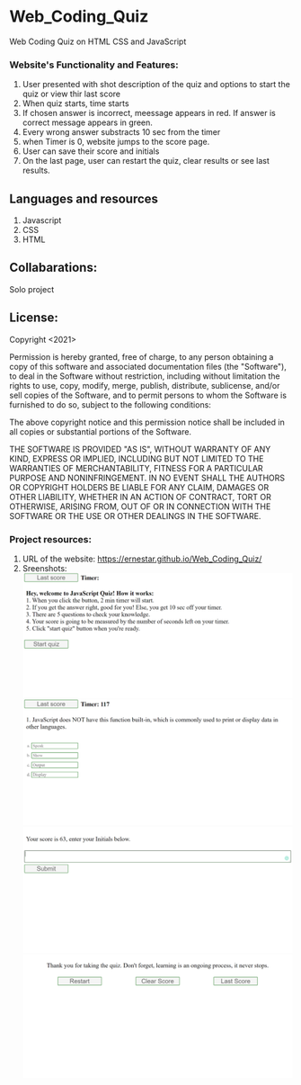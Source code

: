 # Web_Coding_Quiz
 Web Coding Quiz on HTML CSS and JavaScript


### Website's Functionality and Features:
1. User presented with shot description of the quiz and options to start the quiz or view thir last score
2. When quiz starts, time starts
3. If chosen answer is incorrect, meessage appears in red. If answer is correct message appears in green.
4. Every wrong answer substracts 10 sec from the timer
5. when Timer is 0, website jumps to the score page.
6. User can save their score and initials
7. On the last page, user can restart the quiz, clear results or see last results.

## Languages and resources
1. Javascript
2. CSS
3. HTML
## Collabarations:
Solo project
## License:
Copyright <2021> <Ernest Arutiunian>

Permission is hereby granted, free of charge, to any person obtaining a copy of this software and associated documentation files (the "Software"), to deal in the Software without restriction, including without limitation the rights to use, copy, modify, merge, publish, distribute, sublicense, and/or sell copies of the Software, and to permit persons to whom the Software is furnished to do so, subject to the following conditions:

The above copyright notice and this permission notice shall be included in all copies or substantial portions of the Software.

THE SOFTWARE IS PROVIDED "AS IS", WITHOUT WARRANTY OF ANY KIND, EXPRESS OR IMPLIED, INCLUDING BUT NOT LIMITED TO THE WARRANTIES OF MERCHANTABILITY, FITNESS FOR A PARTICULAR PURPOSE AND NONINFRINGEMENT. IN NO EVENT SHALL THE AUTHORS OR COPYRIGHT HOLDERS BE LIABLE FOR ANY CLAIM, DAMAGES OR OTHER LIABILITY, WHETHER IN AN ACTION OF CONTRACT, TORT OR OTHERWISE, ARISING FROM, OUT OF OR IN CONNECTION WITH THE SOFTWARE OR THE USE OR OTHER DEALINGS IN THE SOFTWARE.

### Project resources:
1. URL of the website: https://ernestar.github.io/Web_Coding_Quiz/
2. Sreenshots:
![](resources/Screenshot%202021-05-24%20125037.png)
![](resources/Screenshot%202021-05-24%20125113.png)
![](resources/Screenshot%202021-05-24%20125213.png)
![](resources/Screenshot%202021-05-24%20125536.png)
